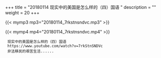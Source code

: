 +++
title = "20180114  现实中的美国是怎么样的（四）国语 "
description = ""
weight = 20
+++

{{< mymp3 mp3="20180114_7rkstnsndvc.mp3" >}}

{{< mymp4 mp4="20180114_7rkstnsndvc.mp4" >}}

     现实中的美国是怎么样的（四）国语 
     https://www.youtube.com/watch?v=7rkStnSNDVc 
     非法移民的艰苦生活...... 

